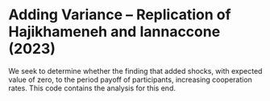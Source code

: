 # Adding Variance – Replication of Hajikhameneh and Iannaccone (2023)

We seek to determine whether the finding that added shocks, with expected value of zero, to the period payoff of participants, increasing cooperation rates.  This code contains the analysis for this end.